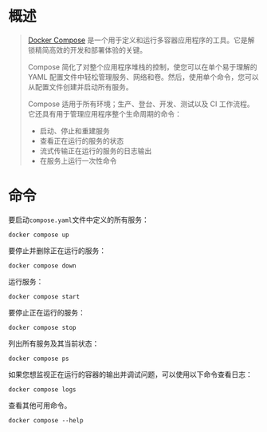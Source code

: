 # 概述

> [Docker Compose][] 是一个用于定义和运行多容器应用程序的工具。它是解锁精简高效的开发和部署体验的关键。
>
> Compose 简化了对整个应用程序堆栈的控制，使您可以在单个易于理解的 YAML 配置文件中轻松管理服务、网络和卷。然后，使用单个命令，您可以从配置文件创建并启动所有服务。
>
> Compose 适用于所有环境；生产、登台、开发、测试以及 CI 工作流程。它还具有用于管理应用程序整个生命周期的命令：
> - 启动、停止和重建服务
> - 查看正在运行的服务的状态
> - 流式传输正在运行的服务的日志输出
> - 在服务上运行一次性命令

[Docker Compose]: https://docs.docker.com/compose/

# 命令

要启动`compose.yaml`文件中定义的所有服务：
```docker
docker compose up
```

要停止并删除正在运行的服务：
```docker
docker compose down 
```

运行服务：
```docker
docker compose start 
```

要停止正在运行的服务：
```docker
docker compose stop 
```

列出所有服务及其当前状态：
```docker
docker compose ps
```

如果您想监视正在运行的容器的输出并调试问题，可以使用以下命令查看日志：
```docker
docker compose logs
```

查看其他可用命令。
```docker
docker compose --help
```

